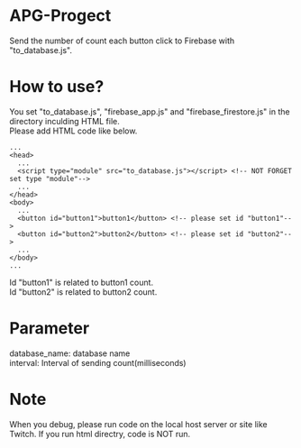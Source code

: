 # APG-Progect
Send the number of count each button click to Firebase with "to_database.js".

# How to use?
You set "to_database.js", "firebase_app.js" and "firebase_firestore.js" in the directory inculding HTML file.<br>
Please add HTML code like below.<br>
``` diff_html
...
<head>
  ...
  <script type="module" src="to_database.js"></script> <!-- NOT FORGET set type "module"-->
  ...
</head>
<body>
  ...
  <button id="button1">button1</button> <!-- please set id "button1"-->
  <button id="button2">button2</button> <!-- please set id "button2"-->
  ...
</body>
...
```
Id "button1" is related to button1 count.<br>
Id "button2" is related to button2 count.<br>

# Parameter
database_name: database name<br>
interval: Interval of sending count(milliseconds)

# Note
When you debug, please run code on the local host server or site like Twitch. If you run html directry, code is NOT run.
